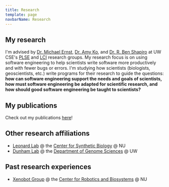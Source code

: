 ```yaml
---
title: Research
template: page
navbarName: Research
---
```


## My research

I'm advised by [Dr. Michael Ernst](https://www.cs.washington.edu/homes/mernst/), [Dr. Amy Ko](https://faculty.washington.edu/ajko/), and [Dr. R. Ben Shapiro](https://benshapi.ro/) at UW CSE's [PLSE](https://uwplse.org) and [LCI](https://www.computinged.uw.edu/) research groups.
My research focus is on using software engineering to help scientists write software more productively and with fewer bugs or errors.
I'm studying how scientists (biologists, geoscientists, etc.) write programs for their research to guide the questions: **how can software engineering support the needs and goals of scientists, how must software engineering be adapted for scientific research, and how should good software engineering be taught to scientists?**

## My publications

Check out my publications [here](../publications)!

## Other research affiliations

- [Leonard Lab](https://www.leonard.northwestern.edu/) @ the [Center for Synthetic Biology](https://syntheticbiology.northwestern.edu/) @ NU
- [Dunham Lab](https://depts.washington.edu/dunhamlab/) @ the [Department of Genome Sciences](http://www.gs.washington.edu/) @ UW

## Past research experiences

- [Xenobot Group](https://www.xenobot.group/) @ the [Center for Robotics and Biosystems](https://robotics.northwestern.edu/) @ NU

[//]: # (## Internal research wiki)

[//]: # ()
[//]: # (For internal collaborators at UW and UW CSE, my internal research wiki is [here]&#40;https://homes.cs.washington.edu/~eberes/&#41; \&#40;requires UW or UW CSE login\&#41;!)
